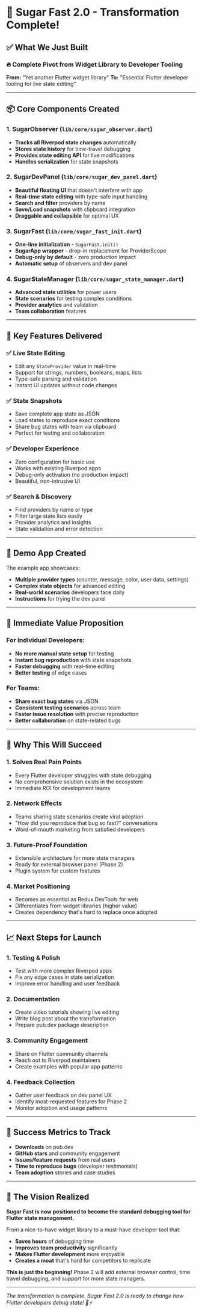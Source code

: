 # 🍭 Sugar Fast 2.0 - Transformation Complete!

## ✅ **What We Just Built**

### **🔥 Complete Pivot from Widget Library to Developer Tooling**

**From:** "Yet another Flutter widget library" 
**To:** "Essential Flutter developer tooling for live state editing"

---

## 📦 **Core Components Created**

### **1. SugarObserver** (`lib/core/sugar_observer.dart`)
- **Tracks all Riverpod state changes** automatically
- **Stores state history** for time-travel debugging
- **Provides state editing API** for live modifications
- **Handles serialization** for state snapshots

### **2. SugarDevPanel** (`lib/core/sugar_dev_panel.dart`)
- **Beautiful floating UI** that doesn't interfere with app
- **Real-time state editing** with type-safe input handling
- **Search and filter** providers by name
- **Save/Load snapshots** with clipboard integration
- **Draggable and collapsible** for optimal UX

### **3. SugarFast** (`lib/core/sugar_fast_init.dart`)
- **One-line initialization** - `SugarFast.init()`
- **SugarApp wrapper** - drop-in replacement for ProviderScope
- **Debug-only by default** - zero production impact
- **Automatic setup** of observers and dev panel

### **4. SugarStateManager** (`lib/core/sugar_state_manager.dart`)
- **Advanced state utilities** for power users
- **State scenarios** for testing complex conditions
- **Provider analytics** and validation
- **Team collaboration** features

---

## 🎯 **Key Features Delivered**

### **✅ Live State Editing**
- Edit any `StateProvider` value in real-time
- Support for strings, numbers, booleans, maps, lists
- Type-safe parsing and validation
- Instant UI updates without code changes

### **✅ State Snapshots**
- Save complete app state as JSON
- Load states to reproduce exact conditions
- Share bug states with team via clipboard
- Perfect for testing and collaboration

### **✅ Developer Experience**
- Zero configuration for basic use
- Works with existing Riverpod apps
- Debug-only activation (no production impact)
- Beautiful, non-intrusive UI

### **✅ Search & Discovery**
- Find providers by name or type
- Filter large state lists easily
- Provider analytics and insights
- State validation and error detection

---

## 📱 **Demo App Created**

The example app showcases:
- **Multiple provider types** (counter, message, color, user data, settings)
- **Complex state objects** for advanced editing
- **Real-world scenarios** developers face daily
- **Instructions** for trying the dev panel

---

## 🚀 **Immediate Value Proposition**

### **For Individual Developers:**
- **No more manual state setup** for testing
- **Instant bug reproduction** with state snapshots
- **Faster debugging** with real-time editing
- **Better testing** of edge cases

### **For Teams:**
- **Share exact bug states** via JSON
- **Consistent testing scenarios** across team
- **Faster issue resolution** with precise reproduction
- **Better collaboration** on state-related bugs

---

## 🌟 **Why This Will Succeed**

### **1. Solves Real Pain Points**
- Every Flutter developer struggles with state debugging
- No comprehensive solution exists in the ecosystem
- Immediate ROI for development teams

### **2. Network Effects**
- Teams sharing state scenarios create viral adoption
- "How did you reproduce that bug so fast?" conversations
- Word-of-mouth marketing from satisfied developers

### **3. Future-Proof Foundation**
- Extensible architecture for more state managers
- Ready for external browser panel (Phase 2)
- Plugin system for custom features

### **4. Market Positioning**
- Becomes as essential as Redux DevTools for web
- Differentiates from widget libraries (higher value)
- Creates dependency that's hard to replace once adopted

---

## 📈 **Next Steps for Launch**

### **1. Testing & Polish**
- Test with more complex Riverpod apps
- Fix any edge cases in state serialization
- Improve error handling and user feedback

### **2. Documentation**
- Create video tutorials showing live editing
- Write blog post about the transformation
- Prepare pub.dev package description

### **3. Community Engagement**
- Share on Flutter community channels
- Reach out to Riverpod maintainers
- Create examples with popular app patterns

### **4. Feedback Collection**
- Gather user feedback on dev panel UX
- Identify most-requested features for Phase 2
- Monitor adoption and usage patterns

---

## 🎯 **Success Metrics to Track**

- **Downloads** on pub.dev
- **GitHub stars** and community engagement
- **Issues/feature requests** from real users
- **Time to reproduce bugs** (developer testimonials)
- **Team adoption** stories and case studies

---

## 🔮 **The Vision Realized**

**Sugar Fast is now positioned to become the standard debugging tool for Flutter state management.**

From a nice-to-have widget library to a must-have developer tool that:
- **Saves hours** of debugging time
- **Improves team productivity** significantly  
- **Makes Flutter development** more enjoyable
- **Creates a moat** that's hard for competitors to replicate

**This is just the beginning!** Phase 2 will add external browser control, time travel debugging, and support for more state managers.

---

*The transformation is complete. Sugar Fast 2.0 is ready to change how Flutter developers debug state! 🍭⚡*

